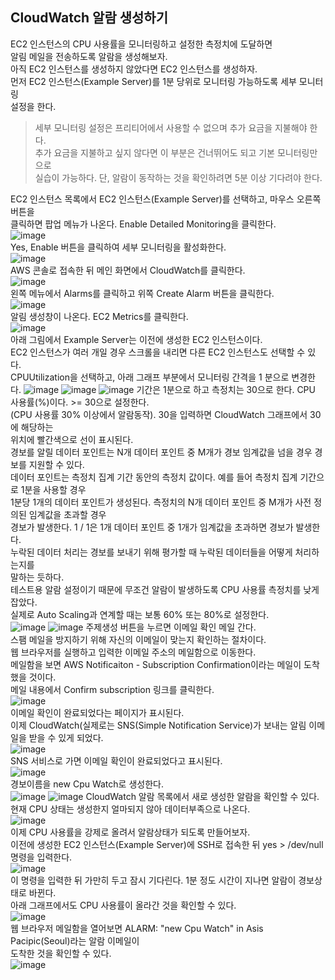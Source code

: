 ## CloudWatch 알람 생성하기
EC2 인스턴스의 CPU 사용률을 모니터링하고 설정한 측정치에 도달하면  
알림 메일을 전송하도록 알람을 생성해보자.  
아직 EC2 인스턴스를 생성하지 않았다면 EC2 인스턴스를 생성하자.  
먼저 EC2 인스턴스(Example Server)를 1분 당위로 모니터링 가능하도록 세부 모니터링  
설정을 한다.   

> 세부 모니터링 설정은 프리티어에서 사용할 수 없으며 추가 요금을 지불해야 한다.   
> 추가 요금을 지불하고 싶지 않다면 이 부분은 건너뛰어도 되고 기본 모니터링만으로  
> 실습이 가능하다. 단, 알람이 동작하는 것을 확인하려면 5분 이상 기다려야 한다.  

EC2 인스턴스 목록에서 EC2 인스턴스(Example Server)를 선택하고, 마우스 오른쪽 버튼을  
클릭하면 팝업 메뉴가 나온다. Enable Detailed Monitoring을 클릭한다.   
![image](https://user-images.githubusercontent.com/33191974/138238032-5cacc75d-d0d2-4b1f-aa2f-6e0c679c53ae.png)  
Yes, Enable 버튼을 클릭하여 세부 모니터링을 활성화한다.  
![image](https://user-images.githubusercontent.com/33191974/138238423-3ad54271-fbe3-4a4f-8064-e2ae79e7ea0c.png)  
AWS 콘솔로 접속한 뒤 메인 화면에서 CloudWatch를 클릭한다.  
![image](https://user-images.githubusercontent.com/33191974/138238607-a27e8e2a-254c-4417-b6b4-dc6e92e6f62e.png)  
왼쪽 메뉴에서 Alarms를 클릭하고 위쪽 Create Alarm 버튼을 클릭한다.  
![image](https://user-images.githubusercontent.com/33191974/138239099-91c984e6-167b-48a2-b898-723cac7c68c1.png)  
알림 생성창이 나온다. EC2 Metrics를 클릭한다.   
![image](https://user-images.githubusercontent.com/33191974/138239283-7d6a2175-910b-41c3-bd0f-079b0679419e.png)  
아래 그림에서 Example Server는 이전에 생성한 EC2 인스턴스이다.  
EC2 인스턴스가 여러 개일 경우 스크롤을 내리면 다른 EC2 인스턴스도 선택할 수 있다.  
CPUUtilization을 선택하고, 아래 그래프 부분에서 모니터링 간격을 1 분으로 변경한다.
![image](https://user-images.githubusercontent.com/33191974/138241975-bd01540a-1d5a-44a5-891a-7f82381dbdd8.png)
![image](https://user-images.githubusercontent.com/33191974/138242093-6e28c75a-802d-4699-ba99-b254d06b7c51.png)
![image](https://user-images.githubusercontent.com/33191974/138242250-8666dd74-874d-425b-a834-6c8f0138fe9b.png)
기간은 1분으로 하고 측정치는 30으로 한다. CPU 사용률(%)이다. >= 30으로 설정한다.  
(CPU 사용률 30% 이상에서 알람동작). 30을 입력하면 CloudWatch 그래프에서 30에 해당하는  
위치에 빨간색으로 선이 표시된다.    
경보를 알릴 데이터 포인트는 N개 데이터 포인트 중 M개가 경보 임계값을 넘을 경우 경보를 지원할 수 있다.  
데이터 포인트는 측정치 집계 기간 동안의 측정치 값이다. 예를 들어 측정치 집계 기간으로 1분을 사용할 경우   
1분당 1개의 데이터 포인트가 생성된다. 측정치의 N개 데이터 포인트 중 M개가 사전 정의된 임계값을 초과할 경우  
경보가 발생한다. 1 / 1은 1개 데이터 포인트 중 1개가 임계값을 초과하면 경보가 발생한다.  
누락된 데이터 처리는 경보를 보내기 위해 평가할 때 누락된 데이터들을 어떻게 처리하는지를  
말하는 듯하다.   
테스트용 알람 설정이기 때문에 무조건 알람이 발생하도록 CPU 사용률 측정치를 낮게 잡았다.  
실제로 Auto Scaling과 연계할 때는 보통 60% 또는 80%로 설정한다.  
![image](https://user-images.githubusercontent.com/33191974/138242860-40125dfb-a28e-4bf1-9c51-123e0b76bb37.png)
![image](https://user-images.githubusercontent.com/33191974/138265491-8db5dbc5-934b-4629-b12f-f19399425204.png)
주제생성 버튼을 누르면 이메일 확인 메일 간다.  
스팸 메일을 방지하기 위해 자신의 이메일이 맞는지 확인하는 절차이다.  
웹 브라우저를 실행하고 입력한 이메일 주소의 메일함으로 이동한다.  
메일함을 보면 AWS Notificaiton - Subscription Confirmation이라는 메일이 도착했을 것이다.   
메일 내용에서 Confirm subscription 링크를 클릭한다.  
![image](https://user-images.githubusercontent.com/33191974/138267383-ae5552be-1255-4aed-8a68-2a0aa877045f.png)  
이메일 확인이 완료되었다는 페이지가 표시된다.  
이제 CloudWatch(실제로는 SNS(Simple Notification Service)가 보내는 알림 이메일을 받을 수 있게 되었다.  
![image](https://user-images.githubusercontent.com/33191974/138267563-e99babb3-5575-4dd8-9acd-ef80fe8ce441.png)  
SNS 서비스로 가면 이메일 확인이 완료되었다고 표시된다.  
![image](https://user-images.githubusercontent.com/33191974/138273059-0c3eb8f8-a2bd-4478-a0cc-051da060b891.png)  
경보이름을 new Cpu Watch로 생성한다.  
![image](https://user-images.githubusercontent.com/33191974/138244539-c63ad850-196d-4a21-ad39-aed1f8ca58fd.png)
![image](https://user-images.githubusercontent.com/33191974/138244663-d7b832c6-98e9-4193-8c13-df4614570d60.png)
CloudWatch 알람 목록에서 새로 생성한 알람을 확인할 수 있다.  
현재 CPU 상태는 생성한지 얼마되지 않아 데이터부족으로 나온다.  
![image](https://user-images.githubusercontent.com/33191974/138273542-40da3b92-6638-469e-abc5-4d1de0172713.png)  
이제 CPU 사용률을 강제로 올려서 알람상태가 되도록 만들어보자.  
이전에 생성한 EC2 인스턴스(Example Server)에 SSH로 접속한 뒤 yes > /dev/null 명령을 입력한다.   
![image](https://user-images.githubusercontent.com/33191974/138273759-1a53839f-f8f7-4429-ab70-35e213d7dbaa.png)  
이 명령을 입력한 뒤 가만히 두고 잠시 기다린다. 1분 정도 시간이 지나면 알람이 경보상태로 바뀐다.  
아래 그래프에서도 CPU 사용률이 올라간 것을 확인할 수 있다.  
![image](https://user-images.githubusercontent.com/33191974/138274038-b57773cb-87b1-482c-8a70-1ca81b5c70e4.png)  
웹 브라우저 메일함을 열어보면 ALARM: "new Cpu Watch" in Asis Pacipic(Seoul)라는 알람 이메일이  
도착한 것을 확인할 수 있다.   
![image](https://user-images.githubusercontent.com/33191974/138274333-002c6cbe-668d-49fb-a28f-688776371024.png)



































